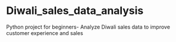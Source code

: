 # Diwali_sales_data_analysis
Python project for beginners- Analyze Diwali sales data to improve customer experience and sales
